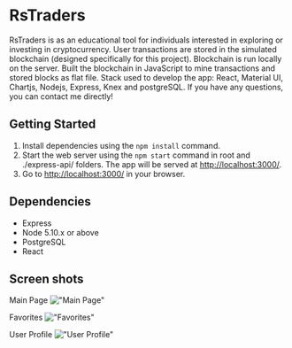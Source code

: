 # RsTraders

RsTraders is as an educational tool for individuals interested in exploring or investing in cryptocurrency. User transactions are stored in the simulated blockchain (designed specifically for this project). Blockchain is run locally on the server. Built the blockchain in JavaScript to mine transactions and stored blocks as flat file. Stack used to develop the app: React, Material UI, Chartjs, Nodejs, Express, Knex and postgreSQL. If you have any questions, you can contact me directly!


## Getting Started


1. Install dependencies using the `npm install` command.
2. Start the web server using the `npm start` command in root and ./express-api/ folders. The app will be served at <http://localhost:3000/>.
3. Go to <http://localhost:3000/> in your browser.


## Dependencies

- Express
- Node 5.10.x or above
- PostgreSQL
- React


## Screen shots

Main Page
!["Main Page"](https://github.com/rafaelgavabarreto/RsTraders/blob/master/doc/images/RsTraders%20-%20Main%20Page.png)

Favorites
!["Favorites"](https://github.com/rafaelgavabarreto/RsTraders/blob/master/doc/images/RsTraders%20-%20Favorites.png)


User Profile
!["User Profile"](https://github.com/rafaelgavabarreto/RsTraders/blob/master/doc/images/RsTraders%20-%20User%20Profile.png)